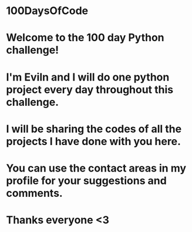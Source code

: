 # 100DaysOfCode
# Welcome to the 100 day Python challenge!
# I'm Eviln and I will do one python project every day throughout this challenge. 
# I will be sharing the codes of all the projects I have done with you here.
# You can use the contact areas in my profile for your suggestions and comments. 
# Thanks everyone <3
